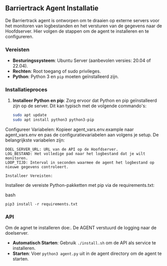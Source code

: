 ## Barriertrack Agent Installatie

De Barriertrack agent is ontworpen om te draaien op externe servers voor het monitoren van logbestanden en het versturen van de gegevens naar de Hoofdserver. Hier volgen de stappen om de agent te installeren en te configureren.

### Vereisten

- **Besturingssysteem**: Ubuntu Server (aanbevolen versies: 20.04 of 22.04).
- **Rechten**: Root toegang of sudo privileges.
- **Python**: Python 3 en `pip` moeten geïnstalleerd zijn.

### Installatieproces

1. **Installeer Python en pip**:
   Zorg ervoor dat Python en pip geïnstalleerd zijn op de server. Dit kan typisch met de volgende commando's:
   ```bash
   sudo apt update
   sudo apt install python3 python3-pip

Configureer Variabelen:
Kopieer agent_vars.env.example naar agent_vars.env en pas de configuratievariabelen aan volgens je setup. De belangrijkste variabelen zijn:

    DOEL_SERVER_URL: URL van de API op de Hoofdserver.
    LOG_BESTAND: Het volledige pad naar het logbestand dat je wilt monitoren.
    LOOP_TIJD: Interval in seconden waarmee de agent het logbestand op nieuwe gegevens controleert.

    Installeer Vereisten:
Installeer de vereiste Python-pakketten met pip via de requirements.txt:

bash
```
pip3 install -r requirements.txt
```


### API
Om de agnet te installeren doe:.
De AGENT verstuurd de logging naar de doelserver.
- **Automatisch Starten**: Gebruik `./install.sh` om de API als service te installeren.
- **Starten**: Voer `python3 agent.py` uit in de agent directory om de agent te starten.


